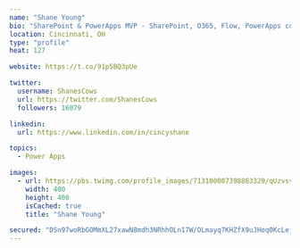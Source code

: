 ```yaml
---
name: "Shane Young"
bio: "SharePoint & PowerApps MVP - SharePoint, O365, Flow, PowerApps consulting? @PowerApps911 | Pure Snark? You found it."
location: Cincinnati, OH
type: "profile"
heat: 127

website: https://t.co/91p5BQ3pUe

twitter:
  username: ShanesCows
  url: https://twitter.com/ShanesCows
  followers: 16079

linkedin:
  url: https://www.linkedin.com/in/cincyshane

topics:
  - Power Apps

images:
  - url: https://pbs.twimg.com/profile_images/713100007398883329/qUzvsvQ3_400x400.jpg
    width: 400
    height: 400
    isCached: true
    title: "Shane Young"

secured: "DSn97woRbGOMmXL27xawN8mdh3NRhhOLn17W/OLmayq7KHZfX9uJHoq0KcLejF6I3pxOALlmC6fgYKgoCRaMAG0H48KEdnbn6Nm752OmJHZRYLiSjWK98aQ35ZUFsEPyErDJKZAcDmW0RR0hLGboLFVhSbVNgVgpbllLCn1BfW4ELaJmWyvY3z7PozfXP2u1qYxnXzSJ6In0zDnetKOhGbpAeHbCoKeu2SoU6qP52x6rGMCq1kPq3jK2JP++VfvqvWyKhAGTBxfxsv2F3yWRHdvIDlKmEBEyYVOHLnx8vmUAsZZhcUb8cYoR/ElW4z7GiB6bwKjmxy3DrX5hAseGGHmWuRdZrk5k1SNpUMUjXygZIzuMyvL97Hsep7qF/u/FUIY31Ar6gjYVDBEBZtzL7cZbko5aY09E5o3R7lo41QU=;l4Int23w8J9Aq1VccXjt/g=="
---
```


